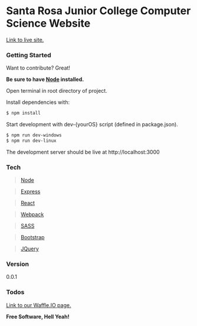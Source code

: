 # Santa Rosa Junior College Computer Science Website

[Link to live site.][site]

### Getting Started
Want to contribute? Great!

**Be sure to have [Node][node] installed.**

Open terminal in root directory of project.

Install dependencies with:
```sh
$ npm install
```

Start development with dev-{yourOS} script (defined in package.json).
```sh
$ npm run dev-windows
$ npm run dev-linux
```

The development server should be live at http://localhost:3000

### Tech
>[Node][node]

>[Express][express]

>[React][react]

>[Webpack][webpack]

>[SASS][sass]

>[Bootstrap][bootstrap]

>[JQuery][jquery]

### Version
0.0.1

### Todos
[Link to our Waffle.IO page.][waffle.io]

**Free Software, Hell Yeah!**

[//]: # (These are reference links used in the body of this note and get stripped out when the markdown processor does its job. There is no need to format nicely because it shouldn't be seen. Thanks SO - http://stackoverflow.com/questions/4823468/store-comments-in-markdown-syntax)

   [site]: <https://srjc-cs-website.herokuapp.com/>
   [node]: <https://nodejs.org/en/>
   [sass]: <http://sass-lang.com/>
   [express]: <http://expressjs.com/>
   [bootstrap]: <http://getbootstrap.com/>
   [react]: <https://facebook.github.io/react/>
   [webpack]: <https://webpack.github.io/>
   [jquery]: <http://jquery.com>
   [waffle.io]: <https://waffle.io/SRJC-Computer-Science-Club/CS-Website>
   
